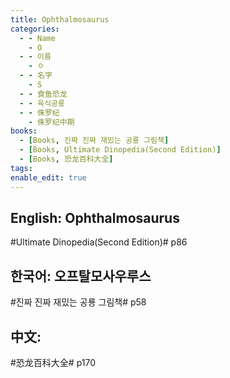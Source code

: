 ```yaml
---
title: Ophthalmosaurus
categories:
  - - Name
    - O
  - - 이름
    - ㅇ
  - - 名字
    - S
  - - 食鱼恐龙
  - - 육식공룡
  - - 侏罗纪
    - 侏罗纪中期
books:
  - [Books, 진짜 진짜 재밌는 공룡 그림책]
  - [Books, Ultimate Dinopedia(Second Edition)]
  - [Books, 恐龙百科大全]
tags:
enable_edit: true
---
```


## English: Ophthalmosaurus

#Ultimate Dinopedia(Second Edition)# p86

## 한국어: 오프탈모사우루스

#진짜 진짜 재밌는 공룡 그림책# p58

## 中文:

#恐龙百科大全# p170
